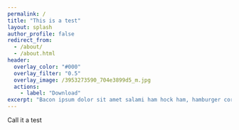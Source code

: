 ```yaml
---
permalink: /
title: "This is a test"
layout: splash
author_profile: false
redirect_from: 
  - /about/
  - /about.html
header:
  overlay_color: "#000"
  overlay_filter: "0.5"
  overlay_image: /3953273590_704e3899d5_m.jpg
  actions:
    - label: "Download"
excerpt: "Bacon ipsum dolor sit amet salami ham hock ham, hamburger corned beef short ribs kielbasa biltong t-bone drumstick tri-tip tail sirloin pork chop."
---
```


Call it a test
